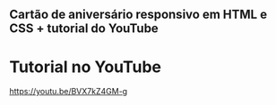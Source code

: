 ## Cartão de aniversário responsivo em HTML e CSS + tutorial do YouTube

# Tutorial no YouTube

https://youtu.be/BVX7kZ4GM-g
